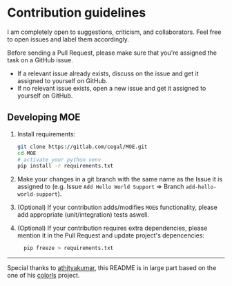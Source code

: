 # Contribution guidelines

I am completely open to suggestions, criticism, and collaborators.
Feel free to open issues and label them accordingly.

Before sending a Pull Request, please make sure that you're assigned the task on a GitHub issue.

- If a relevant issue already exists, discuss on the issue and get it assigned to yourself on GitHub.
- If no relevant issue exists, open a new issue and get it assigned to yourself on GitHub.


## Developing MOE

1. Install requirements:

    ```bash
    git clone https://gitlab.com/cegal/MOE.git
    cd MOE
    # activate your python venv
    pip install -r requirements.txt
    ```

2. Make your changes in a git branch with the same name as the Issue it is assigned to (e.g. Issue `Add Hello World Support` => Branch `add-hello-world-support`).

3. (Optional) If your contribution adds/modifies `MOE`s functionality, please add appropriate (unit/integration) tests aswell.

4. (Optional) If your contribution requires extra dependencies, please mention it in the Pull Request and update project's depencencies:
    ```bash
      pip freeze > requirements.txt
    ```

---

Special thanks to [athityakumar](https://github.com/athityakumar), this README is in large part based on the one of his [colorls](https://github.com/athityakumar/colorls) project.
